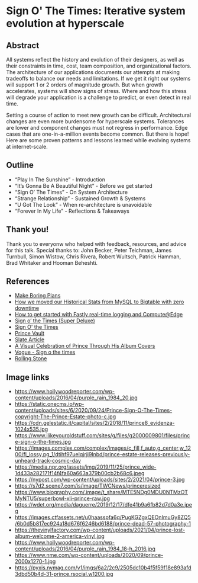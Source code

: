 # Sign O' The Times: Iterative system evolution at hyperscale

## Abstract

All systems reflect the history and evolution of their designers, as well as their constraints in time, cost, team composition, and organizational factors. The architecture of our applications documents our attempts at making tradeoffs to balance our needs and limitations. If we get it right our systems will support 1 or 2 orders of magnitude growth. But when growth accelerates, systems will show signs of stress. Where and how this stress will degrade your application is a challenge to predict, or even detect in real time.

Setting a course of action to meet new growth can be difficult. Architectural changes are even more burdensome for hyperscale systems. Tolerances are lower and component changes must not regress in performance. Edge cases that are one-in-a-million events become common. But there is hope! Here are some proven patterns and lessons learned while evolving systems at internet-scale.

## Outline

* “Play In The Sunshine” -  Introduction
* “It’s Gonna Be A Beautiful Night” - Before we get started
* “Sign O’ The Times” - On System Architecture
* “Strange Relationship” - Sustained Growth & Systems
* “U Got The Look” -  When re-architecture is unavoidable
* “Forever In My Life” - Reflections & Takeaways

## Thank you!

Thank you to everyonw who helped with feedback, resources, and advice for this talk. Special thanks to: John Becker, Peter Teichman, James Turnbull, Simon Wistow, Chris Rivera, Robert Wultsch, Patrick Hamman, Brad Whitaker and Hooman Beheshti.

## References

* [Make Boring Plans](https://www.elidedbranches.com/2021/01/make-boring-plans.html)
* [How we moved our Historical Stats from MySQL to Bigtable with zero downtime](https://www.fastly.com/blog/how-we-moved-our-historical-stats-from-mysql-bigtable-zero-downtime)
* [How to get started with Fastly real-time logging and Compute@Edge](https://www.fastly.com/blog/how-to-get-started-with-fastly-real-time-logging-and-compute-edge)
* [Sign o’ the Times (Super Deluxe)](https://pitchfork.com/reviews/albums/sign-o-the-times-super-deluxe/)
* [Sign O' the Times](https://pitchfork.com/reviews/albums/21845-sign-o-the-times/)
* [Prince Vault](https://www.princevault.com/)
* [Slate Article](https://slate.com/culture/2016/04/prince-concert-film-sign-o-the-times-is-amazing-and-unavailable.html)
* [A Visual Celebration of Prince Through His Album Covers](https://www.format.com/magazine/features/design/prince-dead-celebration-album-covers)
* [Vogue - Sign o the times](https://www.vogue.com/article/prince-exclusive-sign-o-the-times)
* [Rolling Stone](https://www.rollingstone.com/music/music-album-reviews/princes-sign-o-the-times-1061880/)


## Image links

* https://www.hollywoodreporter.com/wp-content/uploads/2016/04/purple_rain_1984_20.jpg
* https://static.onecms.io/wp-content/uploads/sites/6/2020/09/24/Prince-Sign-O-The-Times-copyright-The-Prince-Estate-photo-c.jpg
* https://cdn.gelestatic.it/capital/sites/2/2018/11/prince8_evidenza-1024x535.jpg
* https://www.ilikeyouroldstuff.com/sites/g/files/g2000009801/files/prince-sign-o-the-times.jpg
* https://images.complex.com/complex/images/c_fill,f_auto,g_center,w_1200/fl_lossy,pg_1/dtihf97uelqjrji9lnbd/prince-estate-releases-previously-unheard-track-cosmic-day
* https://media.npr.org/assets/img/2019/11/25/prince_wide-1d433a282171f14f4fa60a663a379b00cb2b68c6.jpeg
* https://nypost.com/wp-content/uploads/sites/2/2021/04/prince-3.jpg
* https://s7d2.scene7.com/is/image/TWCNews/princeresized
* https://www.biography.com/.image/t_share/MTE5NDg0MDU0NTMzOTMyNTU5/superbowl-xli-prince-raw.jpg
* https://wdet.org/media/daguerre/2019/12/17/dfe41b9a6fb82d7d0a3e.jpeg
* https://images.ctfassets.net/u0haasspfa6q/PugKGZgxQEOnImuGy8ZQ5/6b0d5b817ec924a18d676f6246bd6188/prince-dead-57-photography-1
* https://thevinylfactory.com/wp-content/uploads/2021/04/prince-lost-album-welcome-2-america-vinyl.jpg
* https://www.hollywoodreporter.com/wp-content/uploads/2016/04/purple_rain_1984_18-h_2016.jpg
* https://www.nme.com/wp-content/uploads/2020/09/prince-2000x1270-1.jpg
* https://pyxis.nymag.com/v1/imgs/6a2/2c9/2505dc10b4f5f59f18e893afd3dbd50b4d-31-prince.rsocial.w1200.jpg
